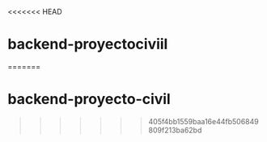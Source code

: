 <<<<<<< HEAD
# backend-proyectociviil
=======
# backend-proyecto-civil
>>>>>>> 405f4bb1559baa16e44fb506849809f213ba62bd

